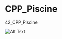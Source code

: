 # CPP_Piscine
42_CPP_Piscine


![Alt Text](https://media.giphy.com/media/557jCRnDBXHTQWnpnJ/source.gif)
